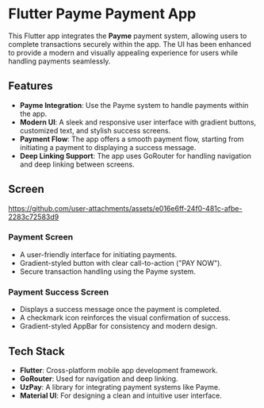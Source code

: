 # Flutter Payme Payment App

This Flutter app integrates the **Payme** payment system, allowing users to complete transactions securely within the app. The UI has been enhanced to provide a modern and visually appealing experience for users while handling payments seamlessly.

## Features

- **Payme Integration**: Use the Payme system to handle payments within the app.
- **Modern UI**: A sleek and responsive user interface with gradient buttons, customized text, and stylish success screens.
- **Payment Flow**: The app offers a smooth payment flow, starting from initiating a payment to displaying a success message.
- **Deep Linking Support**: The app uses GoRouter for handling navigation and deep linking between screens.

## Screen

https://github.com/user-attachments/assets/e016e6ff-24f0-481c-afbe-2283c72583d9


### Payment Screen
- A user-friendly interface for initiating payments.
- Gradient-styled button with clear call-to-action ("PAY NOW").
- Secure transaction handling using the Payme system.

### Payment Success Screen
- Displays a success message once the payment is completed.
- A checkmark icon reinforces the visual confirmation of success.
- Gradient-styled AppBar for consistency and modern design.

## Tech Stack

- **Flutter**: Cross-platform mobile app development framework.
- **GoRouter**: Used for navigation and deep linking.
- **UzPay**: A library for integrating payment systems like Payme.
- **Material UI**: For designing a clean and intuitive user interface.
